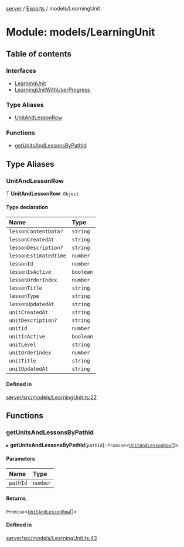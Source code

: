 [server](../README.md) / [Exports](../modules.md) / models/LearningUnit

# Module: models/LearningUnit

## Table of contents

### Interfaces

- [LearningUnit](../interfaces/models_LearningUnit.LearningUnit.md)
- [LearningUnitWithUserProgress](../interfaces/models_LearningUnit.LearningUnitWithUserProgress.md)

### Type Aliases

- [UnitAndLessonRow](models_LearningUnit.md#unitandlessonrow)

### Functions

- [getUnitsAndLessonsByPathId](models_LearningUnit.md#getunitsandlessonsbypathid)

## Type Aliases

### UnitAndLessonRow

Ƭ **UnitAndLessonRow**: `Object`

#### Type declaration

| Name | Type |
| :------ | :------ |
| `lessonContentData?` | `string` |
| `lessonCreatedAt` | `string` |
| `lessonDescription?` | `string` |
| `lessonEstimatedTime` | `number` |
| `lessonId` | `number` |
| `lessonIsActive` | `boolean` |
| `lessonOrderIndex` | `number` |
| `lessonTitle` | `string` |
| `lessonType` | `string` |
| `lessonUpdatedAt` | `string` |
| `unitCreatedAt` | `string` |
| `unitDescription?` | `string` |
| `unitId` | `number` |
| `unitIsActive` | `boolean` |
| `unitLevel` | `string` |
| `unitOrderIndex` | `number` |
| `unitTitle` | `string` |
| `unitUpdatedAt` | `string` |

#### Defined in

[server/src/models/LearningUnit.ts:22](https://github.com/niklas-joh/french-learning-platform/blob/f88c80a984d39a715bd427891d156cc94cff3831/server/src/models/LearningUnit.ts#L22)

## Functions

### getUnitsAndLessonsByPathId

▸ **getUnitsAndLessonsByPathId**(`pathId`): `Promise`\<[`UnitAndLessonRow`](models_LearningUnit.md#unitandlessonrow)[]\>

#### Parameters

| Name | Type |
| :------ | :------ |
| `pathId` | `number` |

#### Returns

`Promise`\<[`UnitAndLessonRow`](models_LearningUnit.md#unitandlessonrow)[]\>

#### Defined in

[server/src/models/LearningUnit.ts:43](https://github.com/niklas-joh/french-learning-platform/blob/f88c80a984d39a715bd427891d156cc94cff3831/server/src/models/LearningUnit.ts#L43)
